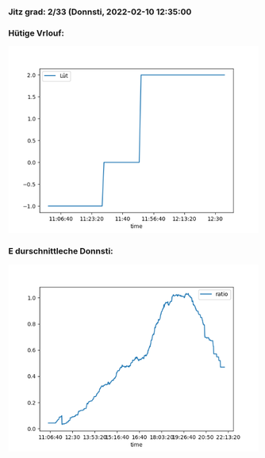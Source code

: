 ### Jitz grad: 2/33 (Donnsti, 2022-02-10 12:35:00

### Hütige Vrlouf:
![Graph](Today.png)

### E durschnittleche Donnsti:
![Graph](Donnsti.png)